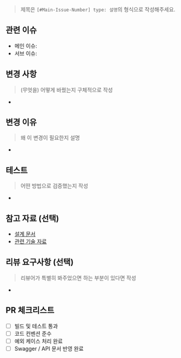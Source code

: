 > 제목은 `[#Main-Issue-Number] type: 설명`의 형식으로 작성해주세요.

## 관련 이슈
- 메인 이슈:
- 서브 이슈:

## 변경 사항
> (무엇을) 어떻게 바꿨는지 구체적으로 작성
- 

## 변경 이유
> 왜 이 변경이 필요한지 설명
- 

## 테스트
> 어떤 방법으로 검증했는지 작성
- 

## 참고 자료 (선택)
- [설계 문서]()
- [관련 기술 자료]()

## 리뷰 요구사항 (선택)
> 리뷰어가 특별히 봐주었으면 하는 부분이 있다면 작성
- 

## PR 체크리스트
- [ ] 빌드 및 테스트 통과
- [ ] 코드 컨벤션 준수
- [ ] 예외 케이스 처리 완료
- [ ] Swagger / API 문서 반영 완료
